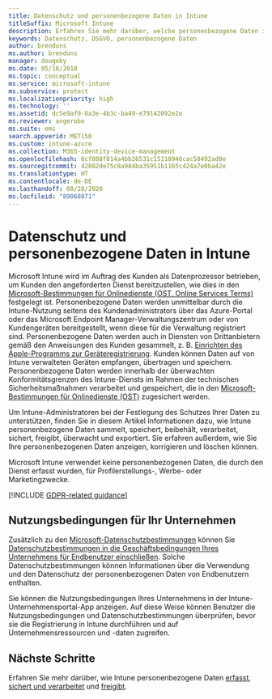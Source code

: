 ```yaml
---
title: Datenschutz und personenbezogene Daten in Intune
titleSuffix: Microsoft Intune
description: Erfahren Sie mehr darüber, welche personenbezogene Daten in Intune erfasst und verarbeitet werden.
keywords: Datenschutz, DSGVO, personenbezogene Daten
author: brenduns
ms.author: brenduns
manager: dougeby
ms.date: 05/18/2018
ms.topic: conceptual
ms.service: microsoft-intune
ms.subservice: protect
ms.localizationpriority: high
ms.technology: ''
ms.assetid: dc5e9af9-8a3e-4b3c-ba49-e79142092e2e
ms.reviewer: angerobe
ms.suite: ems
search.appverid: MET150
ms.custom: intune-azure
ms.collection: M365-identity-device-management
ms.openlocfilehash: 6cf808f814a4bb26531c15110946cac50492ad0e
ms.sourcegitcommit: 42882de75c8a984ba35951b1165c424a7e0ba42e
ms.translationtype: HT
ms.contentlocale: de-DE
ms.lasthandoff: 08/28/2020
ms.locfileid: "89068071"
---
```

# <a name="privacy-and-personal-data-in-intune"></a>Datenschutz und personenbezogene Daten in Intune

Microsoft Intune wird im Auftrag des Kunden als Datenprozessor betrieben, um Kunden den angeforderten Dienst bereitzustellen, wie dies in den [Microsoft-Bestimmungen für Onlinedienste (OST, Online Services Terms)](https://go.microsoft.com/fwlink/p/?LinkId=2098215) festgelegt ist. Personenbezogene Daten werden unmittelbar durch die Intune-Nutzung seitens des Kundenadministrators über das Azure-Portal oder das Microsoft Endpoint Manager-Verwaltungszentrum oder von Kundengeräten bereitgestellt, wenn diese für die Verwaltung registriert sind. Personenbezogene Daten werden auch in Diensten von Drittanbietern gemäß den Anweisungen des Kunden gesammelt, z. B. [Einrichten des Apple-Programms zur Geräteregistrierung](privacy-data-secure-share.md#data-sharing). Kunden können Daten auf von Intune verwalteten Geräten empfangen, übertragen und speichern. Personenbezogene Daten werden innerhalb der überwachten Konformitätsgrenzen des Intune-Diensts im Rahmen der technischen Sicherheitsmaßnahmen verarbeitet und gespeichert, die in den [Microsoft-Bestimmungen für Onlinedienste (OST)](https://go.microsoft.com/fwlink/p/?LinkId=2098215) zugesichert werden. 

Um Intune-Administratoren bei der Festlegung des Schutzes Ihrer Daten zu unterstützen, finden Sie in diesem Artikel Informationen dazu, wie Intune personenbezogene Daten sammelt, speichert, beibehält, verarbeitet, sichert, freigibt, überwacht und exportiert. Sie erfahren außerdem, wie Sie Ihre personenbezogenen Daten anzeigen, korrigieren und löschen können.

Microsoft Intune verwendet keine personenbezogenen Daten, die durch den Dienst erfasst wurden, für Profilerstellungs-, Werbe- oder Marketingzwecke.

[!INCLUDE [GDPR-related guidance](../includes/gdpr-dsr-and-stp-note.md)]

## <a name="your-company-terms-and-conditions"></a>Nutzungsbedingungen für Ihr Unternehmen

Zusätzlich zu den [Microsoft-Datenschutzbestimmungen](https://privacy.microsoft.com/en-us/privacystatement) können Sie [Datenschutzbestimmungen in die Geschäftsbedingungen Ihres Unternehmens für Endbenutzer einschließen](../apps/company-portal-app.md). Solche Datenschutzbestimmungen können Informationen über die Verwendung und den Datenschutz der personenbezogenen Daten von Endbenutzern enthalten.

Sie können die Nutzungsbedingungen Ihres Unternehmens in der Intune-Unternehmensportal-App anzeigen. Auf diese Weise können Benutzer die Nutzungsbedingungen und Datenschutzbestimmungen überprüfen, bevor sie die Registrierung in Intune durchführen und auf Unternehmensressourcen und -daten zugreifen.

## <a name="next-steps"></a>Nächste Schritte

Erfahren Sie mehr darüber, wie Intune personenbezogene Daten [erfasst](privacy-data-collect.md), [sichert und verarbeitet](privacy-data-store-process.md) und [freigibt](privacy-data-secure-share.md). 
